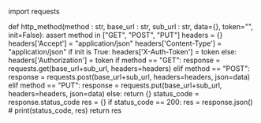 import requests

def http_method(method : str, base_url : str, sub_url : str, data={}, token="", init=False):
    assert method in ["GET", "POST", "PUT"]
    headers = {}
    headers['Accept'] = "application/json"
    headers['Content-Type'] = "application/json"
    if init is True:
        headers['X-Auth-Token'] = token
    else:
        headers['Authorization'] = token
    if method == "GET":
        response = requests.get(base_url+sub_url, headers=headers)
    elif method == "POST":
        response = requests.post(base_url+sub_url, headers=headers, json=data)
    elif method == "PUT":
        response = requests.put(base_url+sub_url, headers=headers, json=data)
    else:
        return {}
    status_code = response.status_code
    res = {}
    if status_code == 200:
        res = response.json()
    # print(status_code, res)
    return res